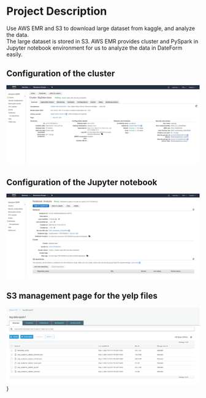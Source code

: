 # Project Description

Use AWS EMR and S3 to download large dataset from kaggle, and analyze the data.\
The large dataset is stored in S3. AWS EMR provides cluster and PySpark in Jupyter notebook environment for us to analyze the data in DateForm easily. 


## Configuration of the cluster

![](Cluster.png)


## Configuration of the Jupyter notebook

![](Notebook.PNG)

## S3 management page for the yelp files

![](S3Bucket.PNG)}
